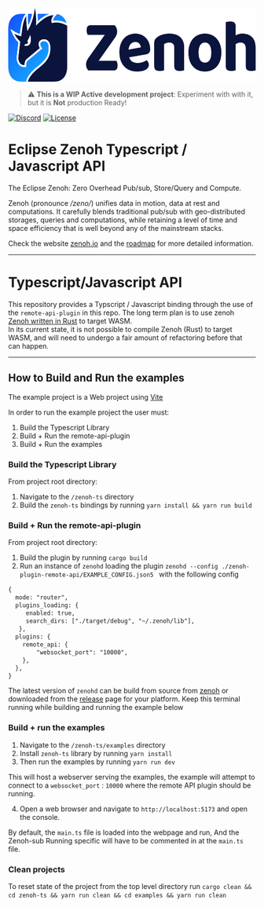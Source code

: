 <img src="https://raw.githubusercontent.com/eclipse-zenoh/zenoh/master/zenoh-dragon.png" height="150">

> :warning: **This is a WIP Active development project**: Experiment with with it, but it is **Not** production Ready!

[![Discord](https://img.shields.io/badge/chat-on%20discord-blue)](https://discord.gg/2GJ958VuHs)
[![License](https://img.shields.io/badge/License-Apache%202.0-blue.svg)](https://opensource.org/licenses/Apache-2.0)

# Eclipse Zenoh Typescript / Javascript API

The Eclipse Zenoh: Zero Overhead Pub/sub, Store/Query and Compute.

Zenoh (pronounce _/zeno/_) unifies data in motion, data at rest and computations. It carefully blends traditional pub/sub with geo-distributed storages, queries and computations, while retaining a level of time and space efficiency that is well beyond any of the mainstream stacks.

Check the website [zenoh.io](http://zenoh.io) and the [roadmap](https://github.com/eclipse-zenoh/roadmap) for more detailed information.

---

# Typescript/Javascript API

This repository provides a Typscript / Javascript binding through the use of the `remote-api-plugin` in this repo. 
The long term plan is to use zenoh [Zenoh written in Rust](https://github.com/eclipse-zenoh/zenoh) to target WASM.  
In its current state, it is not possible to compile Zenoh (Rust) to target WASM, and will need to undergo a fair amount of refactoring before that can happen.

---

## How to Build and Run the examples

The example project is a Web project using [Vite](https://vite.dev/)

In order to run the example project the user must: 
1. Build the Typescript Library
2. Build + Run the remote-api-plugin  
3. Build + Run the examples


### Build the Typescript Library  
From project root directory:  
1. Navigate to the `/zenoh-ts` directory  
2. Build the `zenoh-ts` bindings by running `yarn install && yarn run build`  

### Build + Run the remote-api-plugin  
From project root directory:  
1. Build the plugin by running `cargo build`  
2. Run an instance of `zenohd` loading the plugin `zenohd --config ./zenoh-plugin-remote-api/EXAMPLE_CONFIG.json5 `  with the following config

```json5
{
  mode: "router",
  plugins_loading: {
     enabled: true,
     search_dirs: ["./target/debug", "~/.zenoh/lib"],
   },
  plugins: {
    remote_api: {
        "websocket_port": "10000",
    },
  },
}
```
The latest version of `zenohd` can be build from source from [zenoh](https://github.com/eclipse-zenoh/zenoh/)
or downloaded from the [release](https://github.com/eclipse-zenoh/zenoh/releases) page for your platform.
Keep this terminal running while building and running the example below

### Build + run the examples

1. Navigate to the `/zenoh-ts/examples` directory
2. Install `zenoh-ts` library by running `yarn install` 
3. Then run the examples by running `yarn run dev`

This will host a webserver serving the examples, 
the example will attempt to connect to a `websocket_port` : `10000`
where the remote API plugin should be running. 

4. Open a web browser and navigate to `http://localhost:5173` and open the console. 

By default, the `main.ts` file is loaded into the webpage and run, 
And the Zenoh-sub 
Running specific will have to be commented in at the `main.ts` file. 


### Clean projects

To reset state of the project from the top level directory run 
`cargo clean && cd zenoh-ts && yarn run clean && cd examples && yarn run clean`
